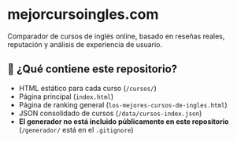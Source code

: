 # mejorcursoingles.com

Comparador de cursos de inglés online, basado en reseñas reales, reputación y análisis de experiencia de usuario.

## 🚀 ¿Qué contiene este repositorio?

- HTML estático para cada curso (`/cursos/`)
- Página principal (`index.html`)
- Página de ranking general (`los-mejores-cursos-de-ingles.html`)
- JSON consolidado de cursos (`/data/cursos-index.json`)
- **El generador no está incluido públicamente en este repositorio** (`/generador/` está en el `.gitignore`)